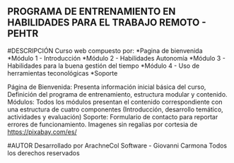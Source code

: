 ## PROGRAMA DE ENTRENAMIENTO EN HABILIDADES PARA EL TRABAJO REMOTO - PEHTR

#DESCRIPCIÓN
Curso web compuesto por:
*Pagina de bienvenida
*Módulo 1 - Introducción
*Módulo 2 - Habilidades Autonomía
*Módulo 3 - Habilidades para la buena gestión del tiempo
*Módulo 4 - Uso de herramientas teconológicas
*Soporte 

Página de Bienvenida: Presenta información inicial básica del curso, Definición del programa de entrenamiento, estructura modular y contenido.
Módulos: Todos los módulos presentan el contenido correspondiente con una estructura de cuatro componentes (Introducción, desarrollo temático, actividades y evaluación)
Soporte: Formulario de contacto para reportar errores de funcionamiento.
Imagenes sin regalias por cortesia de https://pixabay.com/es/

#AUTOR
Desarrollado por ArachneCol Software - Giovanni Carmona
Todos los derechos reservados